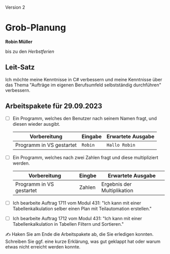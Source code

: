 Version 2
# Grob-Planung

**Robin Müller**

bis zu den *Herbstferien*

## Leit-Satz

Ich möchte meine Kenntnisse in C# verbessern und meine Kenntnisse über das Thema "Aufträge im eigenen Berufsumfeld selbstständig durchführen" verbessern.

## Arbeitspakete für 29.09.2023

- [ ] Ein Programm, welches den Benutzer nach seinem Namen fragt, und diesen wieder ausgibt.
  
  | Vorbereitung             | Eingabe | Erwartete Ausgabe |
  | ------------------------ | ------- | ----------------- |
  | Programm in VS gestartet | `Robin` | `Hallo Robin`     |

- [ ] Ein Programm, welches nach zwei Zahlen fragt und diese multipliziert werden.
  
  | Vorbereitung             | Eingbe | Erwartete Ausgabe           |
  | ------------------------ | ------ | --------------------------- |
  | Programm in VS gestartet | Zahlen | Ergebnis der Multiplikation |

- [ ] Ich bearbeite Auftrag 1711 vom Modul 431: "Ich kann mit einer Tabellenkalkulation selber einen Plan mit Teilautomation erstellen."
- [ ] Ich bearbeite Auftrag 1712 vom Modul 431: "Ich kann mit einer Tabellenkalkulation in Tabellen Filtern und Sortieren."

✍️  Haken Sie am Ende die Arbeitspakete ab, die Sie erledigen konnten. Schreiben Sie ggf. eine kurze Erklärung, was gut geklappt hat oder warum etwas nicht erreicht werden konnte.
